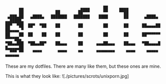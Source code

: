 ```
      ▄▄                         ▄▄▄▄      ██     ▄▄▄▄
      ██              ██        ██▀▀▀      ▀▀     ▀▀██
 ▄███▄██   ▄████▄   ███████   ███████    ████       ██       ▄████▄   ▄▄█████▄
██▀  ▀██  ██▀  ▀██    ██        ██         ██       ██      ██▄▄▄▄██  ██▄▄▄▄ ▀
██    ██  ██    ██    ██        ██         ██       ██      ██▀▀▀▀▀▀   ▀▀▀▀██▄
▀██▄▄███  ▀██▄▄██▀    ██▄▄▄     ██      ▄▄▄██▄▄▄    ██▄▄▄   ▀██▄▄▄▄█  █▄▄▄▄▄██
  ▀▀▀ ▀▀    ▀▀▀▀       ▀▀▀▀     ▀▀      ▀▀▀▀▀▀▀▀     ▀▀▀▀     ▀▀▀▀▀    ▀▀▀▀▀▀
```
These are my dotfiles. There are many like them, but these ones are mine.

This is what they look like:
![./pictures/scrots/unixporn.jpg]
